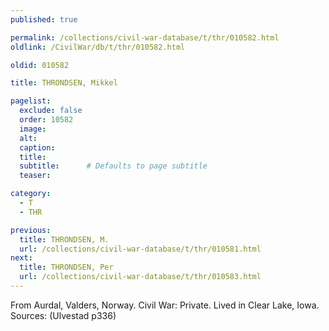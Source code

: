 ```yaml
---
published: true

permalink: /collections/civil-war-database/t/thr/010582.html
oldlink: /CivilWar/db/t/thr/010582.html

oldid: 010582

title: THRONDSEN, Mikkel

pagelist:
  exclude: false
  order: 10582
  image: 
  alt:
  caption:
  title:
  subtitle:      # Defaults to page subtitle
  teaser:

category: 
  - T 
  - THR

previous:
  title: THRONDSEN, M.
  url: /collections/civil-war-database/t/thr/010581.html  
next:
  title: THRONDSEN, Per
  url: /collections/civil-war-database/t/thr/010583.html   
---
```

From Aurdal, Valders, Norway. Civil War: Private. Lived in Clear Lake, Iowa. Sources: (Ulvestad p336)